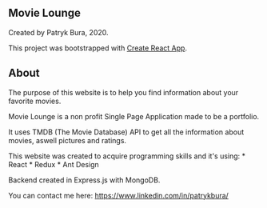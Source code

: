 ## Movie Lounge

Created by Patryk Bura, 2020.

This project was bootstrapped with [Create React App](https://github.com/facebook/create-react-app).

## About

The purpose of this website is to help you find information about your favorite movies.

Movie Lounge is a non profit Single Page Application made to be a portfolio.

It uses TMDB (The Movie Database) API to get all the information about movies, aswell pictures and ratings.

This website was created to acquire programming skills and it's using:
	* React
	* Redux
	* Ant Design
	
Backend created in Express.js with MongoDB.

You can contact me here: https://www.linkedin.com/in/patrykbura/